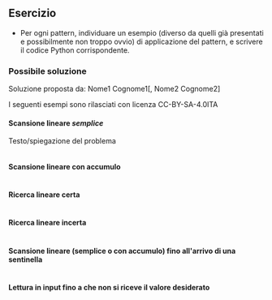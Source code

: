 
## Esercizio
* Per ogni pattern, individuare un esempio (diverso da quelli già presentati e possibilmente non troppo ovvio) di applicazione del pattern, e scrivere il codice Python corrispondente.

### Possibile soluzione

Soluzione proposta da: Nome1 Cognome1[, Nome2 Cognome2]

I seguenti esempi sono rilasciati con licenza CC-BY-SA-4.0ITA


#### Scansione lineare *semplice*

Testo/spiegazione del problema

```python

```

#### Scansione lineare con accumulo

```python

```


#### Ricerca lineare certa

```python

```


#### Ricerca lineare incerta

```python

```


#### Scansione lineare (semplice o con accumulo) fino all'arrivo di una sentinella

```python

```


#### Lettura in input fino a che non si riceve il valore desiderato

```python

```